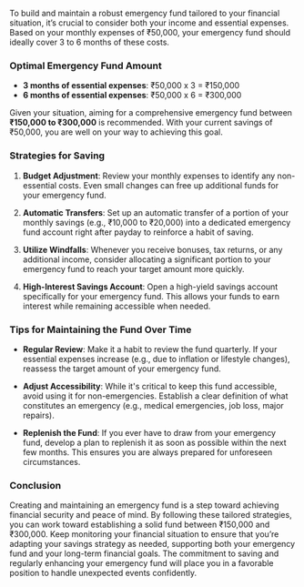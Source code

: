 To build and maintain a robust emergency fund tailored to your financial situation, it’s crucial to consider both your income and essential expenses. Based on your monthly expenses of ₹50,000, your emergency fund should ideally cover 3 to 6 months of these costs.  

### Optimal Emergency Fund Amount  
- **3 months of essential expenses**: ₹50,000 x 3 = ₹150,000  
- **6 months of essential expenses**: ₹50,000 x 6 = ₹300,000  

Given your situation, aiming for a comprehensive emergency fund between **₹150,000 to ₹300,000** is recommended. With your current savings of ₹50,000, you are well on your way to achieving this goal. 

### Strategies for Saving  
1. **Budget Adjustment**: Review your monthly expenses to identify any non-essential costs. Even small changes can free up additional funds for your emergency fund.
   
2. **Automatic Transfers**: Set up an automatic transfer of a portion of your monthly savings (e.g., ₹10,000 to ₹20,000) into a dedicated emergency fund account right after payday to reinforce a habit of saving.

3. **Utilize Windfalls**: Whenever you receive bonuses, tax returns, or any additional income, consider allocating a significant portion to your emergency fund to reach your target amount more quickly.

4. **High-Interest Savings Account**: Open a high-yield savings account specifically for your emergency fund. This allows your funds to earn interest while remaining accessible when needed.

### Tips for Maintaining the Fund Over Time  
- **Regular Review**: Make it a habit to review the fund quarterly. If your essential expenses increase (e.g., due to inflation or lifestyle changes), reassess the target amount of your emergency fund.

- **Adjust Accessibility**: While it's critical to keep this fund accessible, avoid using it for non-emergencies. Establish a clear definition of what constitutes an emergency (e.g., medical emergencies, job loss, major repairs).

- **Replenish the Fund**: If you ever have to draw from your emergency fund, develop a plan to replenish it as soon as possible within the next few months. This ensures you are always prepared for unforeseen circumstances.

### Conclusion  
Creating and maintaining an emergency fund is a step toward achieving financial security and peace of mind. By following these tailored strategies, you can work toward establishing a solid fund between ₹150,000 and ₹300,000. Keep monitoring your financial situation to ensure that you’re adapting your savings strategy as needed, supporting both your emergency fund and your long-term financial goals. The commitment to saving and regularly enhancing your emergency fund will place you in a favorable position to handle unexpected events confidently.